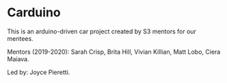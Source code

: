 # Carduino
This is an arduino-driven car project created by S3 mentors for our mentees.

Mentors (2019-2020): Sarah Crisp, Brita Hill, Vivian Killian, Matt Lobo, Ciera Maiava.

Led by: Joyce Pieretti.
